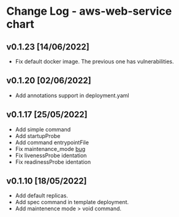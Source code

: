 # Change Log - aws-web-service chart

## v0.1.23 [14/06/2022]

* Fix default docker image. The previous one has vulnerabilities.


## v0.1.20 [02/06/2022]

* Add annotations support in deployment.yaml


## v0.1.17 [25/05/2022]

* Add simple command
* Add startupProbe
* Add command entrypointFile
* Fix maintenance_mode [bug](https://github.com/prefapp/charts/issues/54)
* Fix livenessProbe identation
* Fix readinessProbe identation

## v0.1.10 [18/05/2022]

* Add default replicas.
* Add spec command in template deployment.
* Add maintenence mode > void command.
